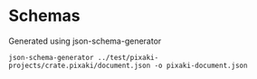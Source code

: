 # Schemas

Generated using json-schema-generator

```
json-schema-generator ../test/pixaki-projects/crate.pixaki/document.json -o pixaki-document.json
```